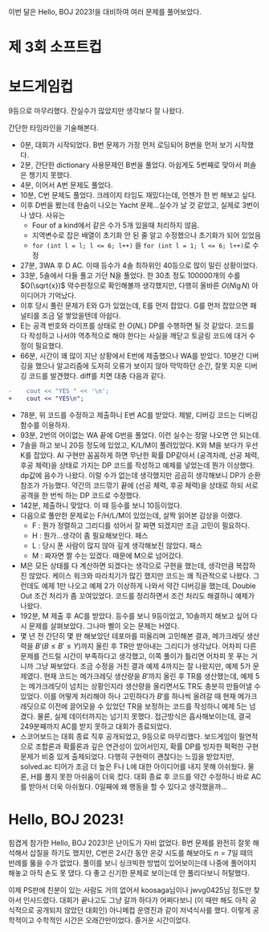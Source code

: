 이번 달은 Hello, BOJ 2023!을 대비하여 여러 문제를 풀어보았다.

# 제 3회 소프트컵

# 보드게임컵
9등으로 마무리했다. 잔실수가 많았지만 생각보다 잘 나왔다.

간단한 타임라인을 기술해본다.

- 0분, 대회가 시작되었다. B번 문제가 가장 먼저 로딩되어 B번을 먼저 보기 시작했다.
- 2분, 간단한 dictionary 사용문제인 B번을 풀었다. 아쉽게도 5번째로 맞아서 퍼솔은 챙기지 못했다.
- 4분, 이어서 A번 문제도 풀었다.
- 10분, C번 문제도 풀었다. 크레이지 타임도 재밌다는데, 언젠가 한 번 해보고 싶다.
- 이후 D번을 봤는데 한숨이 나오는 Yacht 문제...실수가 날 것 같았고, 실제로 3번이나 냈다. 사유는
	- Four of a kind에서 같은 수가 5개 있을때 처리하지 않음.
	- 지역변수로 잡은 배열이 초기화 안 된 줄 알고 수정했으나 초기화가 되어 있었음
	- `for (int l = l; l <= 6; l++)` 을 `for (int l = 1; l <= 6; l++)`로 수정
- 27분, 3WA 후 D AC. 이때 등수가 4솔 최하위인 40등으로 많이 밀린 상황이었다.
- 33분, 5솔에서 다들 풀고 가던 N을 풀었다. 한 30초 정도 100000개의 수를 $O(\sqrt{x})$ 약수판정으로 확인해볼까 생각했지만, 다행히 올바른 $O(N \lg N)$ 아이디어가 기억났다.
- 이후 당시 풀린 문제가 E와 G가 있었는데, E를 먼저 잡았다. G를 먼저 잡았으면 패널티를 조금 덜 쌓았을텐데 아쉽다.
- E는 공격 번호와 라이프를 상태로 한 $O(NL)$ DP를 수행하면 될 것 같았다. 코드를 다 작성하고 나서야 역추적으로 해야 한다는 사실을 깨닫고 토글링 코드에 대거 수정이 필요했다.
- 66분, 시간이 꽤 많이 지난 상황에서 E번에 제출했으나 WA를 받았다. 10분간 디버깅을 했으나 알고리즘에 도저히 오류가 보이지 않아 막막하던 순간, 잘못 지운 디버깅 코드를 발견했다. diff를 치면 대충 다음과 같다.
```diff
-    cout << "YES " << '\n';
+    cout << "YES\n";
```
- 78분, 위 코드를 수정하고 제출하니 E번 AC를 받았다. 제발, 디버깅 코드는 디버깅 함수를 이용하자.
- 93분, 2번의 어이없는 WA 끝에 G번을 풀었다. 이런 실수는 정말 나오면 안 되는데.
- 7솔을 하고 보니 20등 정도에 있었고, K/L/M이 풀려있었다. K와 M을 보다가 우선 K를 잡았다. AI 구현만 꼼꼼하게 하면 무난한 확률 DP같아서 (공격차례, 선공 체력, 후공 체력)을 상태로 가지는 DP 코드를 작성하고 예제를 넣었는데 뭔가 이상했다. dp값에 음수가 나왔다. 이럴 수가 없는데 생각했지만 곰곰히 생각해보니 DP가 순환참조가 가능했다. 약간의 코드깎기 끝에 (선공 체력, 후공 체력)을 상태로 하되 서로 공격을 한 번씩 하는 DP 코드로 수정했다.
- 142분, 제출하니 맞았다. 이 때 등수를 보니 10등이었다.
- 다음으로 풀만한 문제로는 F/H/L/M이 있었는데, 살짝 읽어본 감상을 이랬다.
	- F : 뭔가 정렬하고 그리디를 섞어서 잘 짜면 되겠지만 조금 고민이 필요하다.
	- H : 뭔가...생각이 좀 필요해보인다. 패스
	- L : 당시 푼 사람이 많지 않아 깊게 생각해보진 않았다. 패스
	- M : 짜자면 짤 수는 있겠다.
  때문에 M으로 넘어갔다.
- M은 모든 상태를 다 계산하면 되겠다는 생각으로 구현을 했는데, 생각만큼 복잡하진 않았다. 케이스 워크와 따라치기가 많긴 했지만 코드는 꽤 직관적으로 나왔다. 그런데도 예제 1만 나오고 예제 2가 이상하게 나와서 약간 디버깅을 했는데, Double Out 조건 처리가 좀 꼬여있었다. 코드를 정리하면서 조건 처리도 해결하니 예제가 나왔다.
- 192분, M 제출 후 AC를 받았다. 등수를 보니 9등이었고, 10솔까지 해보고 싶어 다시 문제를 살펴보았다. 그나마 삘이 오는 문제는 H였다.
- 몇 년 전 간단히 몇 판 해보았던 테포마를 떠올리며 고민해본 결과, 메가크레딧 생산력을 $B' (B \leq B' \leq Y)$까지 올린 후 TR만 받아내는 그리디가 생각났다. 어차피 다른 문제를 건드릴 시간이 부족하다고 생각했고, 이쪽 풀이가 틀리면 어차피 못 푸는 거니까 그냥 짜보았다. 조금 수정을 거친 결과 예제 4까지는 잘 나왔지만, 예제 5가 문제였다. 현재 코드는 메가크레딧 생산량을 $B'$까지 올린 후 TR를 생산했는데, 예제 5는 메가크레딧이 넘치는 상황인지라 생산량을 올리면서도 TR도 충분히 만들어낼 수 있었다. 이를 어떻게 처리해야 하나 고민하다가 $B'$를 하나씩 올려갈 때 현재 메가크레딧으로 이전에 끌어모을 수 있었던 TR을 보정하는 코드를 작성하니 예제 5는 넘겼다. 물론, 실제 데이터까지는 넘기지 못했다. 접근방식은 흡사해보이는데, 결국 249분째까지 AC를 받지 못하고 대회가 종료되었다.
- 스코어보드는 대회 종료 직후 공개되었고, 9등으로 마무리했다. 보드게임이 필연적으로 조합론과 확률론과 깊은 연관성이 있어서인지, 확률 DP를 빙자한 퍽퍽한 구현 문제가 비중 있게 출제되었다. 다행히 구현력이 괜찮다는 느낌을 받았지만, solved.ac 티어가 조금 더 높은 F나 L에 대한 아이디어를 내지 못해 아쉬웠다. 물론, H를 풀지 못한 아쉬움이 더욱 컸다. 대회 종료 후 코드를 약간 수정하니 바로 AC를 받아서 더욱 아쉬웠다. 0일째에 왜 행동을 할 수 있다고 생각했을까...

# Hello, BOJ 2023!

힘겹게 참가한 Hello, BOJ 2023!은 난이도가 자비 없었다. B번 문제를 완전히 잘못 해석해서 삽질을 하기도 했지만, C번은 2시간 동안 온갖 시도를 해보아도 $n = 7$일 때의 반례를 뚫을 수가 없었다. 풀이를 보니 싱크빅한 방법이 있어보이는데 나중에 풀어야지 해놓고 아직 손도 못 댔다. 다 좋고 신기한 문제로 보이는데 안 풀리다보니 허탈했다.

이제 PS판에 친분이 있는 사람도 거의 없어서 koosaga님이나 jwvg0425님 정도만 찾아서 인사드렸다. 대회가 끝나고도 그냥 갈까 하다가 어쩌다보니 (이 때만 해도 아직 공식적으로 공개되지 않았던 대회인) 아니메컵 운영진과 같이 저녁식사를 했다. 이렇게 공학적이고 수학적인 시간은 오래간만이었다. 즐거운 시간이었다.
